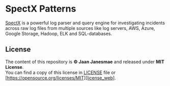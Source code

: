 # SpectX Patterns

[SpectX][spectx] is a powerful log parser and query engine for investigating incidents across raw log files from multiple sources like log servers, AWS, Azure, Google Storage, Hadoop, ELK and SQL-databases.

## License

The content of this repository is **&copy; Jaan Janesmae** and released under **MIT License**.<br>
You can find a copy of this license in [LICENSE][license] file or [https://opensource.org/licenses/MIT][license_web].

[spectx]:	https://www.spectx.com/
[license]:	./LICENSE